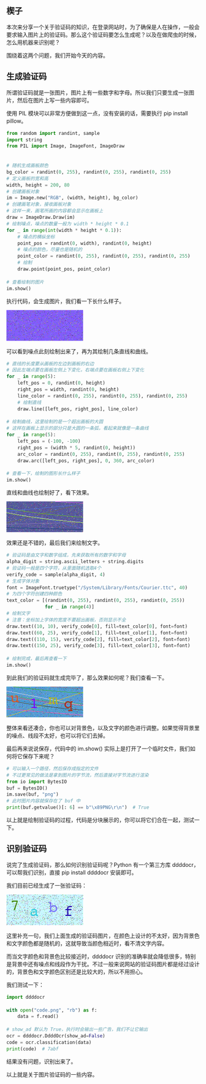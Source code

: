 ## 楔子

本次来分享一个关于验证码的知识，在登录网站时，为了确保是人在操作，一般会要求输入图片上的验证码。那么这个验证码要怎么生成呢？以及在做爬虫的时候，怎么用机器来识别呢？

围绕着这两个问题，我们开始今天的内容。

## 生成验证码

所谓验证码就是一张图片，图片上有一些数字和字母。所以我们只要生成一张图片，然后在图片上写一些内容即可。

使用 PIL 模块可以非常方便做到这一点，没有安装的话，需要执行 pip install pillow。

~~~python
from random import randint, sample
import string
from PIL import Image, ImageFont, ImageDraw


# 随机生成画板颜色
bg_color = randint(0, 255), randint(0, 255), randint(0, 255)
# 定义画板的宽和高
width, height = 200, 80
# 创建画板对象
im = Image.new("RGB", (width, height), bg_color)
# 创建画笔对象，接收画板对象
# 这样一来，画笔所画的内容都会显示在画板上
draw = ImageDraw.Draw(im)
# 绘制噪点，噪点的数量一般为 width * height * 0.1
for _ in range(int(width * height * 0.1)):
    # 噪点的横纵坐标
    point_pos = randint(0, width), randint(0, height)
    # 噪点的颜色，尽量也是随机的
    point_color = randint(0, 255), randint(0, 255), randint(0, 255)
    # 绘制
    draw.point(point_pos, point_color)

# 查看绘制的图片
im.show()
~~~

执行代码，会生成图片，我们看一下长什么样子。

![](./1.png)

可以看到噪点此刻绘制出来了，再为其绘制几条直线和曲线。

```python
# 直线的长度要从画板的左边到画板的右边
# 因此左端点要在画板左侧上下变化，右端点要在画板右侧上下变化
for _ in range(5):
    left_pos = 0, randint(0, height)
    right_pos = width, randint(0, height)
    line_color = randint(0, 255), randint(0, 255), randint(0, 255)
    # 绘制直线
    draw.line([left_pos, right_pos], line_color)

# 绘制曲线，这里绘制的是一个超出画板的大圆
# 这样在画板上显示的部分只是大圆的一条弧，看起来就像是一条曲线
for _ in range(5):
    left_pos = (-100, -100)
    right_pos = (width * 5, randint(0, height))
    arc_color = randint(0, 255), randint(0, 255), randint(0, 255)
    draw.arc([left_pos, right_pos], 0, 360, arc_color)

# 查看一下，绘制的图形长什么样子
im.show()
```

直线和曲线也绘制好了，看下效果。

![](./2.png)

效果还是不错的，最后我们来绘制文字。

```python
# 验证码是由文字和数字组成，先来获取所有的数字和字母
alpha_digit = string.ascii_letters + string.digits
# 验证码一般是四个字符，从里面随机选取4个
verify_code = sample(alpha_digit, 4)
# 生成字体对象
font = ImageFont.truetype("/System/Library/Fonts/Courier.ttc", 40)
# 为四个字符创建四种颜色
text_color = [(randint(0, 255), randint(0, 255), randint(0, 255))
              for _ in range(4)]
# 绘制文字
# 注意：坐标加上字体的宽度不要超出画板，否则显示不全
draw.text((10, 10), verify_code[0], fill=text_color[0], font=font)
draw.text((60, 25), verify_code[1], fill=text_color[1], font=font)
draw.text((110, 15), verify_code[2], fill=text_color[2], font=font)
draw.text((150, 25), verify_code[3], fill=text_color[3], font=font)

# 绘制完成，最后再查看一下
im.show()
```

到此我们的验证码就生成完毕了，那么效果如何呢？我们查看一下。

![](./3.png)

整体来看还凑合，你也可以对背景色，以及文字的颜色进行调整。如果觉得背景里的噪点、线段不太好，也可以将它们去掉。

最后再来说说保存，代码中的 im.show() 实际上是打开了一个临时文件，我们如何将它保存下来呢？

```python
# 可以输入一个路径，然后保存成指定的文件
# 不过更常见的做法是拿到图片的字节流，然后直接对字节流进行渲染
from io import BytesIO
buf = BytesIO()
im.save(buf, "png")
# 此时图片内容就保存在了 buf 中
print(buf.getvalue()[: 6] == b"\x89PNG\r\n")  # True
```

以上就是绘制验证码的过程，代码是分块展示的，你可以将它们合在一起，测试一下。

## 识别验证码

说完了生成验证码，那么如何识别验证码呢？Python 有一个第三方库 ddddocr，可以帮我们识别，直接 pip install ddddocr 安装即可。

我们目前已经生成了一张验证码：

![](./4.png)

这里补充一句，我们上面生成的验证码图片，在颜色上设计的不太好，因为背景色和文字颜色都是随机的，这就导致当颜色相近时，看不清文字内容。

而当文字颜色和背景色比较接近时，ddddocr 识别的准确率就会降低很多，特别是背景中还有噪点和线段作为干扰。不过一般来说网站的验证码图片都是经过设计的，背景色和文字颜色区别还是比较大的，所以不用担心。

我们测试一下：

```python
import ddddocr

with open("code.png", "rb") as f:
    data = f.read()

# show_ad 默认为 True，执行时会输出一些广告，我们不让它输出
ocr = ddddocr.DdddOcr(show_ad=False)
code = ocr.classification(data)
print(code)  # 7abf
```

结果没有问题，识别出来了。

以上就是关于图片验证码的一些内容。









































